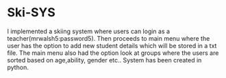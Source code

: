 # Ski-SYS
I implemented a skiing system where users can login as a teacher(mrwalsh5:password5). 
Then proceeds to main menu where the user has the option to add new student details which will be stored in a txt file.
The main menu also had the option look at groups where the users are sorted based on age,ability, gender etc..
System has been created in python.
